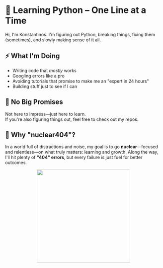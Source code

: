 # 🐍 Learning Python – One Line at a Time  

Hi, I'm Konstantinos. I'm figuring out Python, breaking things, fixing them (sometimes), and slowly making sense of it all.  

## ⚡ What I'm Doing  
- Writing code that *mostly* works  
- Googling errors like a pro  
- Avoiding tutorials that promise to make me an "expert in 24 hours"  
- Building stuff just to see if I can  

## 💭 No Big Promises  
Not here to impress—just here to learn.  
If you're also figuring things out, feel free to check out my repos.

## 💭 Why "nuclear404"?  
In a world full of distractions and noise, my goal is to go **nuclear**—focused and relentless—on what truly matters: learning and growth.
Along the way, I'll hit plenty of **"404" errors**, but every failure is just fuel for better outcomes.  

<p align="center">
  <img src="https://media2.giphy.com/media/v1.Y2lkPTc5MGI3NjExZGtmaGJtaDd2c2xlcHhnbG05bzdpZ2dmOTE2N3MwejQwenc1b2h6byZlcD12MV9pbnRlcm5hbF9naWZfYnlfaWQmY3Q9Zw/DHBGehJ3FSZEygszX3/giphy.gif" width="300" height="300">
</p>
